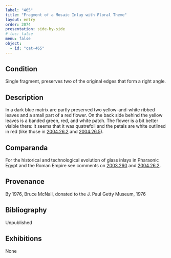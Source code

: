 ```yaml
---
label: "465"
title: "Fragment of a Mosaic Inlay with Floral Theme"
layout: entry
order: 2074
presentation: side-by-side
# toc: false
menu: false
object:
  - id: "cat-465"
---
```


## Condition

Single fragment, preserves two of the original edges that form a right angle.

## Description

In a dark blue matrix are partly preserved two yellow-and-white ribbed leaves and a small part of a red flower. On the back side behind the yellow leaves is a banded green, red, and white patch. The flower is a bit better visible there: it seems that it was quatrefoil and the petals are white outlined in red (like those in [2004.26.2](#cat) and [2004.26.5](#cat)).

## Comparanda

For the historical and technological evolution of glass inlays in Pharaonic Egypt and the Roman Empire see comments on [2003.260](#cat) and [2004.26.2](#cat).

## Provenance

By 1976, Bruce McNall, donated to the J. Paul Getty Museum, 1976

## Bibliography

Unpublished

## Exhibitions

None